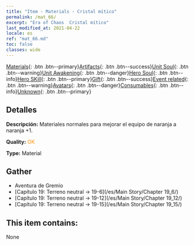 ```yaml
---
title: "Item - Materials - Cristal mítico"
permalink: /mat_66/
excerpt: "Era of Chaos  Cristal mítico"
last_modified_at: 2021-04-22
locale: es
ref: "mat_66.md"
toc: false
classes: wide
---
```

 [Materials](/ItemsES/){: .btn .btn--primary}[Artifacts](/ItemsES/Artifacts/){: .btn .btn--success}[Unit Soul](/ItemsES/UnitSoul/){: .btn .btn--warning}[Unit Awakening](/ItemsES/UnitAwakening/){: .btn .btn--danger}[Hero Soul](/ItemsES/HeroSoul/){: .btn .btn--info}[Hero SKill](/ItemsES/HeroSkill/){: .btn .btn--primary}[Gift](/ItemsES/Gift/){: .btn .btn--success}[Event related](/ItemsES/Events/){: .btn .btn--warning}[Avatars](/ItemsES/Avatars/){: .btn .btn--danger}[Consumables](/ItemsES/Consumables/){: .btn .btn--info}[Unknown](/ItemsES/Unknown/){: .btn .btn--primary}

## Detalles
 **Descripción:** Materiales normales para mejorar el equipo de naranja a naranja +1.

 **Quality:** <span style="color: #FF8C00">OK</span>

 **Type:** Material

## Gather

*    Aventura de Gremio 
*    [Capítulo 19: Terreno neutral -> 19-6](/es/Main Story/Chapter 19_6/) 
*    [Capítulo 19: Terreno neutral -> 19-12](/es/Main Story/Chapter 19_12/) 
*    [Capítulo 19: Terreno neutral -> 19-15](/es/Main Story/Chapter 19_15/) 

## This item contains:

  None

